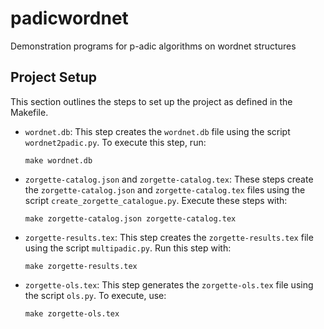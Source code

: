 # padicwordnet
Demonstration programs for p-adic algorithms on wordnet structures

## Project Setup
This section outlines the steps to set up the project as defined in the Makefile.

- `wordnet.db`: This step creates the `wordnet.db` file using the script `wordnet2padic.py`. To execute this step, run:

  ```
  make wordnet.db
  ```

- `zorgette-catalog.json` and `zorgette-catalog.tex`: These steps create the `zorgette-catalog.json` and `zorgette-catalog.tex` files using the script `create_zorgette_catalogue.py`. Execute these steps with:

  ```
  make zorgette-catalog.json zorgette-catalog.tex
  ```

- `zorgette-results.tex`: This step creates the `zorgette-results.tex` file using the script `multipadic.py`. Run this step with:

  ```
  make zorgette-results.tex
  ```

- `zorgette-ols.tex`: This step generates the `zorgette-ols.tex` file using the script `ols.py`. To execute, use:

  ```
  make zorgette-ols.tex
  ```
